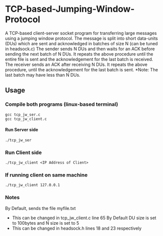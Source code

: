 # TCP-based-Jumping-Window-Protocol
A TCP-based client-server socket program for transferring large messages using a jumping window protocol. The message is split into short data-units (DUs) which are sent and acknowledged in batches of size N (can be tuned in headsock.c) The sender sends N DUs and then waits for an ACK before sending the next batch of N DUs. It repeats the above procedure until the entire file is sent and the acknowledgement for the last batch is received. The receiver sends an ACK after receiving N DUs. It repeats the above procedure, until the acknowledgement for the last batch is sent. 
*Note: The last batch may have less than N DUs.

## Usage 

### Compile both programs (linux-based terminal)

 ```
 gcc tcp_jw_ser.c
 gcc tcp_jw_client.c
 ```

#### Run Server side

```
./tcp_jw_ser
```

### Run Client side

```
./tcp_jw_client <IP Address of Client>
```
### If running client on same machine

```
./tcp_jw_client 127.0.0.1
```

### Notes
By Default, sends the file myfile.txt
- This can be changed in tcp_jw_client.c line 65
By Default DU size is set to 100bytes and N size is set to 5
- This can be changed in headsock.h lines 18 and 23 respectively

